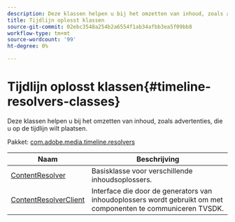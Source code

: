 ```yaml
---
description: Deze klassen helpen u bij het omzetten van inhoud, zoals advertenties, die u op de tijdlijn wilt plaatsen.
title: Tijdlijn oplosst klassen
source-git-commit: 02ebc3548a254b2a6554f1ab34afbb3ea5f09bb8
workflow-type: tm+mt
source-wordcount: '99'
ht-degree: 0%

---
```


# Tijdlijn oplosst klassen{#timeline-resolvers-classes}

Deze klassen helpen u bij het omzetten van inhoud, zoals advertenties, die u op de tijdlijn wilt plaatsen.

Pakket: [com.adobe.media.timeline.resolvers](https://help.adobe.com/en_US/primetime/api/psdk/asdoc-dhls_1.4/com/adobe/mediacore/timeline/resolvers/package-detail.html)

| Naam | Beschrijving |
|---|---|
| [ContentResolver](https://help.adobe.com/en_US/primetime/api/psdk/asdoc-dhls_1.4/com/adobe/mediacore/timeline/resolvers/ContentResolver.html) | Basisklasse voor verschillende inhoudsoplossers. |
| [ContentResolverClient](https://help.adobe.com/en_US/primetime/api/psdk/asdoc-dhls_1.4/com/adobe/mediacore/timeline/resolvers/ContentResolverClient.html) | Interface die door de generators van inhoudoplossers wordt gebruikt om met componenten te communiceren TVSDK. |
